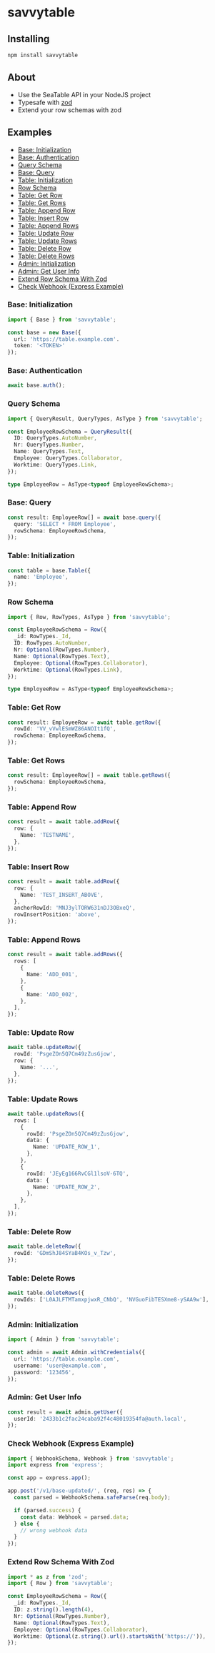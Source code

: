 # savvytable

## <a name="installing"></a> Installing

```bash
npm install savvytable
```

## <a name="about"></a> About

- Use the SeaTable API in your NodeJS project
- Typesafe with [zod](https://zod.dev)
- Extend your row schemas with zod

## <a name="examples"></a> Examples

- [Base: Initialization](#base-initialization)
- [Base: Authentication](#base-authentication)
- [Query Schema](#query-schema)
- [Base: Query](#base-query)
- [Table: Initialization](#table-initialization)
- [Row Schema](#row-schema)
- [Table: Get Row](#table-get-row)
- [Table: Get Rows](#table-get-rows)
- [Table: Append Row](#table-append-row)
- [Table: Insert Row](#table-insert-row)
- [Table: Append Rows](#table-append-rows)
- [Table: Update Row](#table-update-row)
- [Table: Update Rows](#table-update-rows)
- [Table: Delete Row](#table-delete-row)
- [Table: Delete Rows](#table-delete-rows)
- [Admin: Initialization](#admin-initialization)
- [Admin: Get User Info](#admin-get-user-info)
- [Extend Row Schema With Zod](#extend-row-schema-with-zod)
- [Check Webhook (Express Example)](#check-webhook-express-example)

### <a name="base-initialization"></a> Base: Initialization

```ts
import { Base } from 'savvytable';

const base = new Base({
  url: 'https://table.example.com'.
  token: '<TOKEN>'
});
```

### <a name="base-authentication"></a> Base: Authentication

```ts
await base.auth();
```

### <a name="query-schema"></a> Query Schema

```ts
import { QueryResult, QueryTypes, AsType } from 'savvytable';

const EmployeeRowSchema = QueryResult({
  ID: QueryTypes.AutoNumber,
  Nr: QueryTypes.Number,
  Name: QueryTypes.Text,
  Employee: QueryTypes.Collaborator,
  Worktime: QueryTypes.Link,
});

type EmployeeRow = AsType<typeof EmployeeRowSchema>;
```

### <a name="base-query"></a> Base: Query

```ts
const result: EmployeeRow[] = await base.query({
  query: 'SELECT * FROM Employee',
  rowSchema: EmployeeRowSchema,
});
```

### <a name="table-initialization"></a> Table: Initialization

```ts
const table = base.Table({
  name: 'Employee',
});
```

### <a name="row-schema"></a> Row Schema

```ts
import { Row, RowTypes, AsType } from 'savvytable';

const EmployeeRowSchema = Row({
  _id: RowTypes._Id,
  ID: RowTypes.AutoNumber,
  Nr: Optional(RowTypes.Number),
  Name: Optional(RowTypes.Text),
  Employee: Optional(RowTypes.Collaborator),
  Worktime: Optional(RowTypes.Link),
});

type EmployeeRow = AsType<typeof EmployeeRowSchema>;
```

### <a name="table-get-row"></a> Table: Get Row

```ts
const result: EmployeeRow = await table.getRow({
  rowId: 'VV_vVwlESmWZ86ANOIt1fQ',
  rowSchema: EmployeeRowSchema,
});
```

### <a name="table-get-rows"></a> Table: Get Rows

```ts
const result: EmployeeRow[] = await table.getRows({
  rowSchema: EmployeeRowSchema,
});
```

### <a name="table-append-row"></a> Table: Append Row

```ts
const result = await table.addRow({
  row: {
    Name: 'TESTNAME',
  },
});
```

### <a name="table-insert-row"></a> Table: Insert Row

```ts
const result = await table.addRow({
  row: {
    Name: 'TEST_INSERT_ABOVE',
  },
  anchorRowId: 'MNJ3ylTORW631nDJ3OBxeQ',
  rowInsertPosition: 'above',
});
```

### <a name="table-append-rows"></a> Table: Append Rows

```ts
const result = await table.addRows({
  rows: [
    {
      Name: 'ADD_001',
    },
    {
      Name: 'ADD_002',
    },
  ],
});
```

### <a name="table-update-row"></a> Table: Update Row

```ts
await table.updateRow({
  rowId: 'PsgeZOn5Q7Cm49zZusGjow',
  row: {
    Name: '...',
  },
});
```

### <a name="table-update-rows"></a> Table: Update Rows

```ts
await table.updateRows({
  rows: [
    {
      rowId: 'PsgeZOn5Q7Cm49zZusGjow',
      data: {
        Name: 'UPDATE_ROW_1',
      },
    },
    {
      rowId: 'JEyEg166RvCGl1lsoV-6TQ',
      data: {
        Name: 'UPDATE_ROW_2',
      },
    },
  ],
});
```

### <a name="table-delete-row"></a> Table: Delete Row

```ts
await table.deleteRow({
  rowId: 'GDmShJ84SYaB4KOs_v_Tzw',
});
```

### <a name="table-delete-rows"></a> Table: Delete Rows

```ts
await table.deleteRows({
  rowIds: ['L0AJLFTMTamxpjwxR_CNbQ', 'NVGuoFibTESXme8-ySAA9w'],
});
```

### <a name="admin-initialization"></a> Admin: Initialization

```ts
import { Admin } from 'savvytable';

const admin = await Admin.withCredentials({
  url: 'https://table.example.com',
  username: 'user@example.com',
  password: '123456',
});
```

### <a name="admin-get-user-info"></a> Admin: Get User Info

```ts
const result = await admin.getUser({
  userId: '2433b1c2fac24caba92f4c48019354fa@auth.local',
});
```

### <a name="check-webhook-express-example"></a> Check Webhook (Express Example)

```ts
import { WebhookSchema, Webhook } from 'savvytable';
import express from 'express';

const app = express.app();

app.post('/v1/base-updated/', (req, res) => {
  const parsed = WebhookSchema.safeParse(req.body);

  if (parsed.success) {
    const data: Webhook = parsed.data;
  } else {
    // wrong webhook data
  }
});
```

### <a name="extend-row-schema-with-zod"></a> Extend Row Schema With Zod

```ts
import * as z from 'zod';
import { Row } from 'savvytable';

const EmployeeRowSchema = Row({
  _id: RowTypes._Id,
  ID: z.string().length(4),
  Nr: Optional(RowTypes.Number),
  Name: Optional(RowTypes.Text),
  Employee: Optional(RowTypes.Collaborator),
  Worktime: Optional(z.string().url().startsWith('https://')),
});
```
